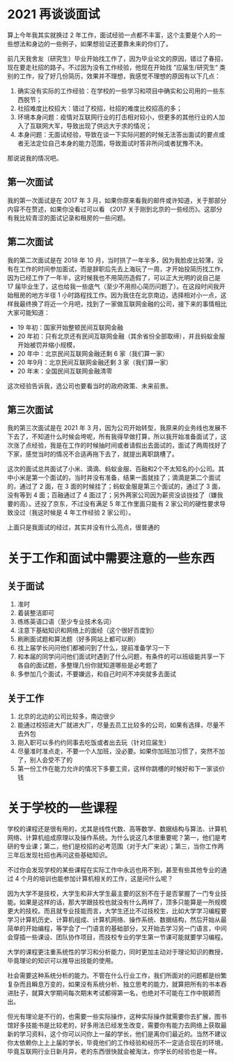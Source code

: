 # 2021 再谈谈面试

算上今年我其实就换过 2 年工作，面试经验一点都不丰富，这个主要是个人的一些想法和身边的一些例子，如果想验证还要靠未来的你们了。

前几天我舍友（研究生）毕业开始找工作了，因为毕业论文的原因，错过了春招，现在要走社招的路子。不过因为没有工作经验，他现在开始找 ”应届生/研究生“ 类别的工作，投了好几份简历，效果并不理想，我感觉不理想的原因有以下几点：

1. 确实没有实际的工作经验：在学校的一些学习和项目中确实和公司用的一些东西脱节；
2. 社招难度比校招大：错过了校招，社招的难度比校招高的多；
3. 环境本身问题：疫情对互联网行业的打击相对较小，但更多的其他行业的人加入了互联网大军，导致出现了供远大于求的情况；
4. 本身问题：无面试经验，导致在谈一下实际问题的时候无法答出面试的要点或者无法定位自己本身的能力范围，导致面试时答非所问或者犹豫不决。



那说说我的情况吧。

## 第一次面试

我的第一次面试是在 2017 年 3 月，如果你原来看我的邮件或许知道，关于那部分内容不在赘述，如果你没看过可以看 《2017 关于刚到北京的一些经历》。这部分有我比较青涩的面试记录和租房的一些问题。



## 第二次面试

我的第二次面试是在 2018 年 10 月，当时拱了一年半多，因为我脸皮比较薄，没有在工作的时间参加面试，而是辞职后先去上海玩了一周，才开始投简历找工作，因为已经工作了一年半，这时候我也不用简历造假了，可以正大光明的说自己是 17 届毕业生了，这也给我一些底气（至少不用担心简历问题了）。在这段时间我开始租房的地方半径 1 小时路程找工作。因为我住在北京南边，选择相对小一点，这样我最终换了将近一个月吧，找到了一家做互联网金融的公司，接下来的事情相比大家可能知道：

- 19 年初：国家开始整顿民间互联网金融
- 20 年初：只有北京还有民间互联网金融（其余省份全部取缔），并且蚂蚁金服开始被罚并缩小规模，
- 20 年中：北京民间互联网金融还剩 6 家（我们算一家）
- 20 年9月：北京民间互联网金融还剩 3 家（我们算一家）
- 20 年末：全国民间互联网金融清零

这次经验告诉我，选公司也要看当时的政府政策、未来前景。



## 第三次面试

我的第三次面试是在 2021 年 3 月，因为公司开始转型，我原来的业务线也发展不下去了，不知道什么时候会垮呢，所有我得早做打算，所以我开始准备面试了，这次涨了点经验，我是在工作的时候抽时间或者请假出去面试的，面试了两周找好了下家，感觉当时的情况不合适再拖下去了，就提出离职跳槽了。

这次的面试总共面试了小米、滴滴、蚂蚁金服、百融和2个不太知名的小公司。其中小米是第一个面试的，当时并没有准备，结果一面就挂了；滴滴是第二个面试的，通过了 2 面，在 3 面的时候挂了；蚂蚁金服是第三个面试的，通过了 3 面，没有等到 4 面；百融通过了 4 面过了；另外两家公司因为薪资没谈拢挂了（嫌我要的高）。还投了京东，不过没有满足 5 年工作里面只能有 2 家公司的硬性要求导致没过（我这时候是 4 年工作经验 2 家公司）。



上面只是我面试的经过，其实并没有什么亮点，很普通的



# 关于工作和面试中需要注意的一些东西

## 关于面试

1. 准时
2. 着装整洁即可
3. 练练英语口语（至少专业技术名词）
4. 注意下基础知识和网络上的面经（这个很好百度到）
5. 刷刷面试题和算法题（好多网站上都可以刷）
6. 找上届学长问问他们都被问到了什么，提前准备学习一下
7. 和本届的同学问问他们面试时遇到了什么问题，有条件的可以班级能共享一下各自的面试题，多整理几份你就知道哪些是必考题了
8. 多参加几个面试，不要嫌远，和自己时间不冲突就多去面试



## 关于工作

1. 北京的北边的公司比较多，南边很少
2. 能通过校招进大厂就进大厂，尽量去员工比较多的公司，如果有选择，尽量不去外包
3. 刚入职可以多约约同事去吃饭或者出去玩（针对应届生）
4. 尽量准时准点走，不要一个人加班，没必要。如果你加班加习惯了，突然不加了，别人会受不了的
5. 第一份工作在能力允许的情况下多要工资，这样你跳槽的时候好和下一家谈价钱



# 关于学校的一些课程

学校的课程还是很有用的，尤其是线性代数、高等数学、数据结构与算法、计算机网络、计算机组成原理以及操作系统。为什么说这几本很重要呢？第一，他们是考研的专业课；第二，他们是校招的必考范围（对于大厂来说）；第三，当你工作两三年后发现社招也再问这些基础知识。

不过你会发现学校的某些课程在实际工作中永远也用不到，甚至有些其他专业的通过 4 个月的培训也能参加计算机相关的工作，这是问什么呢？

因为大学不是技校，大学生和非大学生最主要的区别不在于是否掌握了一门专业技能。如果是这样的话，那大学跟技校也就没有什么两样了，顶多只能算是一所规模更大的技校。而且就专业技能而言，大学生还比不过技校生，比如大学学习编程要学习计算机历史、计算机组成、计算机网络、操作系统、数据结构，然后开始从最简单的开始编程，等学会了一门语言的基础部分，又开始去学习另一门语言，中间会穿插一些课设、团队协作项目，而技校专业的学生第一节课可能就要学习编程。

大学的课程更注重系统性的学习和分析能力，同时更加主动对于理论知识的教授，毕竟理论的知识可以推导出技能的使用。

社会需要这种系统分析的能力。不管在什么行业工作，我们所面对的问题都是纷繁复杂而且瞬息万变的，如果没有系统分析、独立思考的能力，就算把所有的书本吞进肚子，就算大学期间每次期末考试都得第一名，也绝对不可能在工作中脱颖而出。

但光有理论是不行的，也需要一些实际操作，这种实际操作就需要你去扩展，图书馆好多技能书是比较老的，好多用法已经发生改变，需要你有能力去网络上获取最新的学习资料，这个你可以问你上一届的学长，他们是离你们最近的。当然不建议你太依赖你上上上届的学长，毕竟他们的工作经验和经历不一定适合现在的环境，毕竟互联网行业日新月异，老的东西很快就会被淘汰，你学长的经验也是一样。